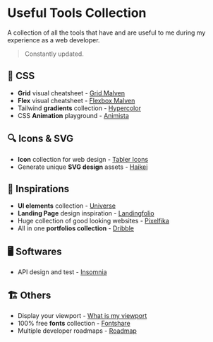 # Useful Tools Collection

A collection of all the tools that have and are useful to me during my experience as a web developer.  
> Constantly updated.

## 🎨 CSS

* **Grid** visual cheatsheet - [Grid Malven](https://grid.malven.co/)
* **Flex** visual cheatsheet - [Flexbox Malven](https://flexbox.malven.co/)
* Tailwind **gradients** collection - [Hypercolor](https://hypercolor.dev/)
* CSS **Animation** playground - [Animista](https://animista.net/play/basic)

## 🔍 Icons & SVG

* **Icon** collection for web design - [Tabler Icons](https://tabler-icons.io/)
* Generate unique **SVG design** assets - [Haikei](https://app.haikei.app/)

## 💭 Inspirations

* **UI elements** collection - [Universe](https://uiverse.io/all)
* **Landing Page** design inspiration - [Landingfolio](https://www.landingfolio.com/)
* Huge collection of good looking websites - [Pixelfika](https://pixelfika.com/)
* All in one **portfolios collection** - [Dribble](https://dribbble.com/)

## 🖥️ Softwares

* API design and test - [Insomnia](https://insomnia.rest/)

## 🏗️ Others

* Display your viewport - [What is my viewport](https://whatismyviewport.com/)
* 100% free **fonts** collection - [Fontshare](https://www.fontshare.com/)
* Multiple developer roadmaps - [Roadmap](https://roadmap.sh/)
